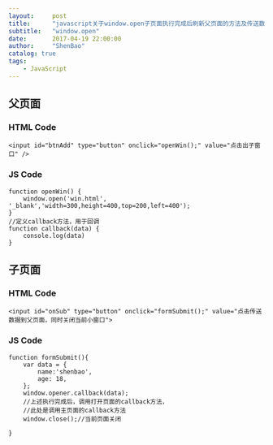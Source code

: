 ```yaml
---
layout:     post
title:      "javascript关于window.open子页面执行完成后刷新父页面的方法及传送数据给父页面"
subtitle:   "window.open"
date:       2017-04-19 22:00:00
author:     "ShenBao"
catalog: true
tags:
    - JavaScript
---
```



## 父页面

### HTML Code

```
<input id="btnAdd" type="button" onclick="openWin();" value="点击出子窗口" />
```
### JS Code
```
function openWin() {
    window.open('win.html', '_blank','width=300,height=400,top=200,left=400');
}
//定义callback方法，用于回调
function callback(data) {
    console.log(data)
}

```

## 子页面

### HTML Code

```
<input id="onSub" type="button" onclick="formSubmit();" value="点击传送数据到父页面，同时关闭当前小窗口">
```
### JS Code
```
function formSubmit(){
    var data = {
        name:'shenbao',
        age: 18,
    };
    window.opener.callback(data);
    //上述执行完成后，调用打开页面的callback方法，
    //此处是调用主页面的callback方法
    window.close();//当前页面关闭

}
```

